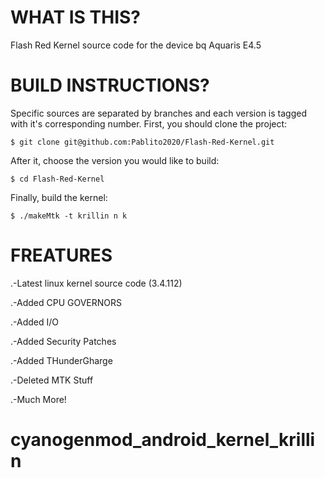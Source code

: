 WHAT IS THIS?
=============

Flash Red Kernel source code for the device bq Aquaris E4.5

BUILD INSTRUCTIONS?
===================

Specific sources are separated by branches and each version is tagged with it's corresponding number. First, you should
clone the project:

	$ git clone git@github.com:Pablito2020/Flash-Red-Kernel.git

After it, choose the version you would like to build:

	$ cd Flash-Red-Kernel

Finally, build the kernel:

	$ ./makeMtk -t krillin n k

FREATURES
===================
.-Latest linux kernel source code (3.4.112)

.-Added CPU GOVERNORS

.-Added I/O

.-Added Security Patches

.-Added THunderGharge

.-Deleted MTK Stuff

.-Much More!
# cyanogenmod_android_kernel_krillin
